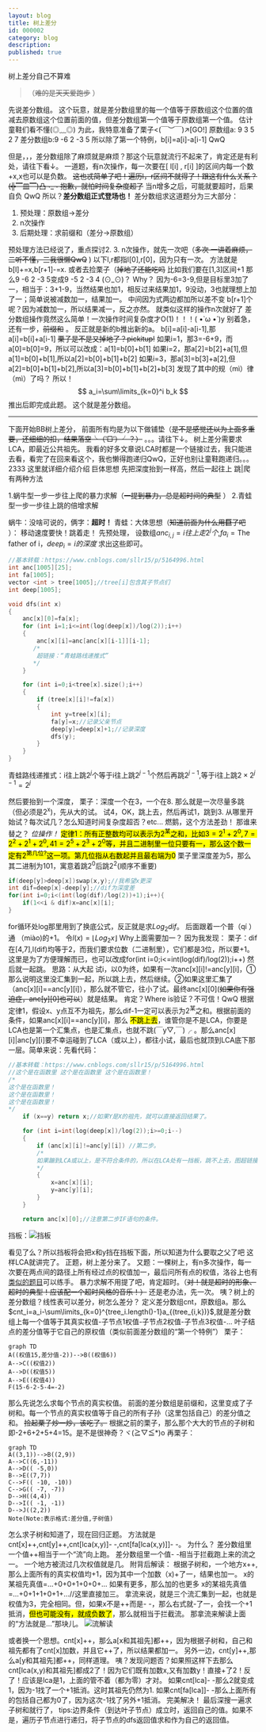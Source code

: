 ```yaml
---
layout: blog
title: 树上差分
id: 000002
category: blog
description:
published: true
---
```


树上差分自己不算难
> （~~难的是天天爱跑步~~ ）

先说差分数组。
这个玩意，就是差分数组里的每一个值等于原数组这个位置的值减去原数组这个位置前面的值，但差分数组第一个值等于原数组第一个值。
估计童鞋们看不懂(◎﹏◎)
为此，我特意准备了栗子<(￣︶￣)↗[GO!]
原数组a:    9  3 5  2 7
差分数组b:9 -6 2 -3 5
所以除了第一个特例，b[i]=a[i]-a[i-1] QwQ

但是，，，差分数组除了麻烦就是麻烦？那这个玩意就流行不起来了，肯定还是有利处，请往下看↓。
一道题，有n次操作，每一次要在[ l[i] , r[i] ]的区间内每一个数+x,x也可以是负数。
~~这也忒简单了吧！遍历l，r区间不就得了！跟这有什么关系？(╬▔皿▔)凸¬_¬
抱歉，就怕时间复杂度超了~~
当n增多之后，可能就要超时，后果自负 QwQ
所以？**差分数组正式登场也！**
差分数组求这道题分为三大部分：

 1. 预处理：原数组->差分
 2. n次操作
 3. 后期处理：求前缀和（差分->原数组）

预处理方法已经说了，重点探讨2. 3.
n次操作，就先一次吧（~~多次 一讲着麻烦，二听不懂，三我很懒QwQ~~ )
以下l,r都指l[0],r[0]，因为只有一次。
方法就是b[l]+=x,b[r+1]-=x.
或者去捡栗子（~~掉地了还能吃吗~~
比如我们要在[1,3]区间+1
那么9 -6 2 -3 5变成9 -5 2 -3 4
(⊙\_⊙)？
Why？
因为-6=3-9,但是目标里3加了一，相当于：3+1-9，当然结果也加1，相反过来结果加1，9没动，3也就理想上加了一；简单说被减数加一，结果加一。
中间因为式两边都加所以差不变
b[r+1]个呢？因为减数加一，所以结果减一，反之亦然。
就类似这样的操作n次就好了
差分数组操作竟然这么简单！一次操作时间复杂度才O(1)！！！( •̀ ω •́ )y
别着急，还有一步，~~前缀和~~ 。
反正就是新的b推出新的a。
b[i]=a[i]-a[i-1],那a[i]=b[i]+a[i-1]
~~栗子是不是又掉地了？pickitup!~~
如果i=1，那3=-6+9，而a[0]=b[0]=9，所以可以改成：a[1]=b[0]+b[1]
如果i=2，那a[2]=b[2]+a[1],但a[1]=b[0]+b[1],所以a[2]=b[0]+b[1]+b[2]
如果i=3，那a[3]=b[3]+a[2],但a[2]=b[0]+b[1]+b[2],所以a[3]=b[0]+b[1]+b[2]+b[3]
发现了其中的规（mì）律（mì）了吗？
所以！$$
a_i=\sum\limits_{k=0}^i b_k
$$
推出后即完成此题。
这个就是差分数组。

***

下面开始BB树上差分，
前面所有均是为以下做铺垫（~~是不是感觉还以为上面多重要，还细细的扣，结果落空╰（‵□′）╯？）~~ 。。。请往下↓。
树上差分需要求LCA，即最近公共祖先。
我看的好多文章说LCA时都是一个链接过去，我只能进去看，看完了在回来看这个，我也懒得跑递归QwQ，正好也别让童鞋跑递归。。。2333
这里就详细介绍介绍
巨体思想 先把深度抬到一样高，然后一起往上 跳|爬
有两种方法

1.蜗牛型一步一步往上爬的暴力求解（~~一提到暴力，总是超时间的典型~~ ）
2.青蛙型一步一步往上跳的倍增求解

蜗牛：没啥可说的，俩字：**超时！**
青蛙：大体思想（~~知道前面为什么用**巨**了吧~~ ）：
移动速度要快！跳着走！
先预处理，
设数组$anc_{i,j}=i往上走2^j个$,$fa_i=\text{The father of i}$，$deep_i=i的深度$
求出这些即可。

```c
//基本转载：https://www.cnblogs.com/sllr15/p/5164996.html
int anc[1005][25];
int fa[1005];
vector <int > tree[1005];//tree[i]包含其子节点们
int deep[1005];

void dfs(int x)
{
    anc[x][0]=fa[x];
    for (int i=1;i<=int(log(deep[x])/log(2));i++)
    {
        anc[x][i]=anc[anc[x][i-1]][i-1];
       /*
		超链接：“青蛙路线递推式”
       */
    }

    for (int i=0;i<tree[x].size();i++)
    {
        if (tree[x][i]!=fa[x])
        {
            int y=tree[x][i];
            fa[y]=x;//记录父亲节点
            deep[y]=deep[x]+1;//记录深度
            dfs(y);
        }
    }
}

```

青蛙路线递推式：i往上跳$2^j$个等于i往上跳$2^{j-1}$个然后再跳$2^{j-1}$,等于i往上跳$2\times2^{j-1}=2^j$

然后要抬到一个深度，
栗子：深度一个在3，一个在8.
那么就是一次尽量多跳（但必须是2<sup>x</sup>)，先从大的试。
试4，OK，跳上去，然后再试1，跳到3.
从哪里开始试？每次试几？怎么知道时间复杂度超否？etc...
燃鹅，这个方法差劲！
那谁来替之？
_位操作！_
<mark>定律1：所有正整数均可以表示为2<sup>某</sup>之和，比如$3=2^1+2^0,7=2^2+2^1+2^0,41=2^5+2^3+2^0$等，并且二进制里一位只要有一，那么这个数一定有2<sup>第几位?</sup>这一项。第几位指从右数起并且最右端为0</mark>
栗子里深度差为5，那么其二进制为101，寓意着跳2<sup>0</sup>后跳2<sup>2</sup>(顺序不重要)
```c
if(deep[y]>deep[x])swap(x,y);//我希望x更深
int dif=deep[x]-deep[y];//dif为深度差
for(int i=0;i<(int(log(dif)/log(2))+1);i++){
	if(1<<i & dif)x=anc[x][i];
}
```
for循环处log那里用到了换底公式，反正就是求$Log_2dif$。
后面跟着一个普（qí ）通 （miào)的+1。
令$l(x)=\lfloor Log_2x\rfloor$
Why上面需要加一？
因为我发现：
栗子：dif在[4,7],l(dif)均等于2，而我们要求位数（二进制里），它们都是3位，所以要+1。
这里是为了方便理解而已，也可以改成for(int i=0;i<=int(log(dif)/log(2));i++)
然后就一起跳。
思路：从大起 试i，以0为终，如果有一次anc[x][i]!=anc[y][i]，①那么说明这里没汇集到一起，所以跳上去，然后继续。②如果这里汇集了（anc[x][i]==anc[y][i]），那么就不管它，往小了试。最终anc[x][0](~~如果你有强迫症，anc[y][0]也可以~~）就是结果。
肯定？Where is验证？不可信！QwQ
根据定律1，假设x、y点互不为祖先，那么dif-1一定可以表示为2<sup>某</sup>之和。根据前面的条件，如果anc[x][i]==anc[y][i]，那么 <mark>不跳上去</mark>，谁管你是不是LCA，你要是LCA也是第一个汇集点，也是汇集点，也就不跳(￣y▽,￣)╭ 。那么anc[x][i]|anc[y][i]要不幸运碰到了LCA（或以上），都往小试，最后也就顶到LCA底下那一层。简单来说：先看代码：

```c
//基本转载：https://www.cnblogs.com/sllr15/p/5164996.html
//这个是在函数里 这个是在函数里 这个是在函数里！
/*
这个是在函数里！
这个是在函数里！
这个是在函数里！
*/
    if (x==y) return x;//如果Y是X的祖先，就可以直接返回结果了。

    for (int i=int(log(deep[x])/log(2));i>=0;i--)
    {
        if (anc[x][i]!=anc[y][i]) //第二步。
        /*
        如果蹦到LCA或以上，是不符合条件的，所以在LCA处有一挡板，跳不上去，图超链接：挡板
        */
        {
            x=anc[x][i];
            y=anc[y][i];
        }
    }

    return anc[x][0];//注意第二步IF语句的条件。
```
挡板：![挡板](https://wangzetao.github.io/img/树上差分/20190913075721533.png)

看见了么？所以挡板将会把x和y挡在挡板下面，所以知道为什么要取之父了吧
这样LCA就讲完了。
正题，树上差分来了。
又题：一棵树上，有n多次操作，每一次要在两点间的路径上所有经过点的权值加一，最后问所有点的权值，洛谷上也有[类似的题目](https://www.luogu.org/problem/P3258)可以练手。
暴力求解不用提了吧，肯定超时。（~~对！就是超时的形象、超时的典型！应该配一个超时风格的音乐！）~~
还是老办法，先一次。
咦？树上的差分数组？线性表可以差分，树怎么差分？
定义差分数组cnt，原数组a。那么$cnt_i=a_i-\sum\limits_{k=0}^{tree_i.length()-1}a_{(tree_{i,k})}$,就是差分数组上每一个值等于其真实权值-子节点1权值-子节点2权值-子节点3权值-...
叶子结点的差分值等于它自己的原权值（类似前面差分数组的“第一个特例”）
栗子：

```mermaid
graph TD
A((权值15,差分值-2))-->B((权值6))
A-->C((权值2))
A-->D((权值5))
A-->E((权值4))
F(15-6-2-5-4=-2)
```
那么先说怎么求每个节点的真实权值。
前面的差分数组是前缀和，这里变成了子树和。每一个节点的真实权值等于自己的所有子孙（这里包括自己）的差分值之和。
~~捡起栗子炒一炒，该吃了。~~
根据之前的栗子，那么那个大大的节点的子树和即-2+6+2+5+4=15。是不是很神奇？ヾ(≧▽≦*)o
再栗子：

```mermaid
graph TD
A((3,1))-->B((2,9))
A-->C((6,-11))
A-->D(( -5,0))
B-->E((7,7))
C-->F(( -10, -10))
C-->G(( -7, -7))
D-->H((4,4))
D-->I(( -1, -1))
D-->J((2,2))
Note(Note:表示格式:差分值,子树值)
```
怎么求子树和知道了，现在回归正题。
方法就是cnt[x]++,cnt[y]++,cnt[lca(x,y)]- -,cnt[fa[lca(x,y)]]- -。
为什么？
差分数组里一个值++相当于一个“流”向上跑。
差分数组里一个值- -相当于拦截跑上来的流之一。
一个地方被流过几次权值就是几。
附背后解读：
根据子树和，一个地方x++,那么上面所有的真实权值均+1，因为其中一个加数（x)+了一，结果也加一。
x的某祖先真值=...+0+0+1+0+0+...
如果有更多，那么加的也更多
x的某祖先真值=...+0+1+1+0+1+...//这里直接加三。
拿流来说，就是三个流汇集到一起，也就是权值为3，完全相同。但，如果x不是++而是- -，那么右式就-了一，会找一个+1抵消，<mark>但也可能没有，就成负数了</mark>，那么就相当于拦截流。
那拿流来解读上面的“方法就是...”那块儿。
![流解读](https://wangzetao.github.io/img/树上差分/20190913183035749.png)

或者换一个思想。cnt[x]++，那么a[x和其祖先]都++，因为根据子树和，自己和祖先都有了cnt[x]加数，并且它++了，所以结果都加一。
另外一边，cnt[y]++,那么a[y和其祖先]都++，同样道理。
咦？发现问题否？如果照这样下去那么cnt[lca(x,y)和其祖先]都成2了！因为它们既有加数x,又有加数y！直接+了2！反了！应该是lca是1，上面的管不着（都为零）才对。
如果cnt[lca]- -那么2就变成1，因为-1找了一个+1抵消。这时其祖先仍然为1.
如果cnt[fa[lca]]- -那么上面所有的包括自己都为0了，因为这次-1找了另外+1抵消。
完美解决！
最后深搜一遍求子树和就行了，
tips:边界条件（到达叶子节点）成立时，返回自己的值。如果不是，遍历子节点进行递归，将子节点的dfs返回值求和作为自己的返回值。
